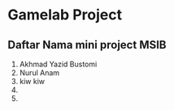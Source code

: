 # Gamelab Project

## Daftar Nama mini project MSIB

1. Akhmad Yazid Bustomi
2. Nurul Anam
3. kiw kiw
4.
5.
